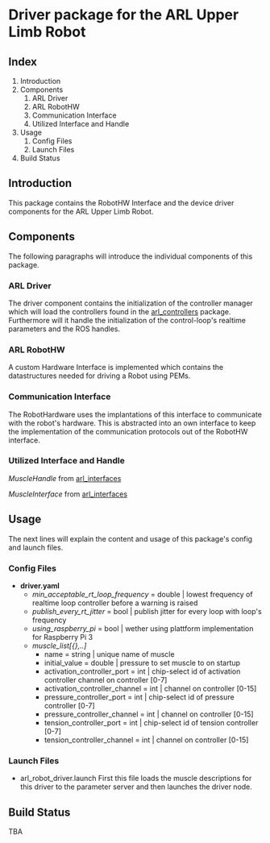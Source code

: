 # Driver package for the ARL Upper Limb Robot

## Index
1. Introduction
2. Components
	1. ARL Driver
	2. ARL RobotHW
	3. Communication Interface
	4. Utilized Interface and Handle
3. Usage
	1. Config Files
	2. Launch Files
4. Build Status

## Introduction
This package contains the RobotHW Interface and the device driver components for the ARL Upper Limb Robot.

## Components
The following paragraphs will introduce the individual components of this package.

### ARL Driver
The driver component contains the initialization of the controller manager which will load the controllers found in the [arl_controllers](https://github.com/arne48/arl_controllers) package.
Furthermore will it handle the initialization of the control-loop's realtime parameters and the ROS handles.

### ARL RobotHW
A custom Hardware Interface is implemented which contains the datastructures  needed for driving a Robot using PEMs.

### Communication Interface
The RobotHardware uses the implantations of this interface to communicate with the robot's hardware. This is abstracted into an own interface 
to keep the implementation of the communication protocols out of the RobotHW interface.


### Utilized Interface and Handle 
*MuscleHandle* from [arl_interfaces](https://github.com/arne48/arl_interfaces)

*MuscleInterface* from [arl_interfaces](https://github.com/arne48/arl_interfaces)

## Usage
The next lines will explain the content and usage of this package's  config and launch files.

### Config Files
* **driver.yaml**
    * *min_acceptable_rt_loop_frequency* = double | lowest frequency of realtime loop controller before a warning is raised
    * *publish_every_rt_jitter* = bool | publish jitter for every loop with loop's frequency
    * *using_raspberry_pi* = bool | wether using plattform implementation for Raspberry Pi 3
    * *muscle_list\[\{\},..\]*
    	* name = string | unique name of muscle
    	* initial_value = double | pressure to set muscle to on startup
    	* activation_controller_port = int | chip-select id of activation controller channel on controller \[0-7\]
    	* activation_controller_channel = int | channel on controller \[0-15\]
    	* pressure_controller_port = int | chip-select id of pressure controller \[0-7\]
    	* pressure_controller_channel = int | channel on controller \[0-15\]
    	* tension_controller_port = int | chip-select id of tension controller \[0-7\]
    	* tension_controller_channel = int | channel on controller \[0-15\]

### Launch Files
* arl_robot_driver.launch
First this file loads the muscle descriptions for this driver to the parameter server and then launches the driver node.

## Build Status
TBA
